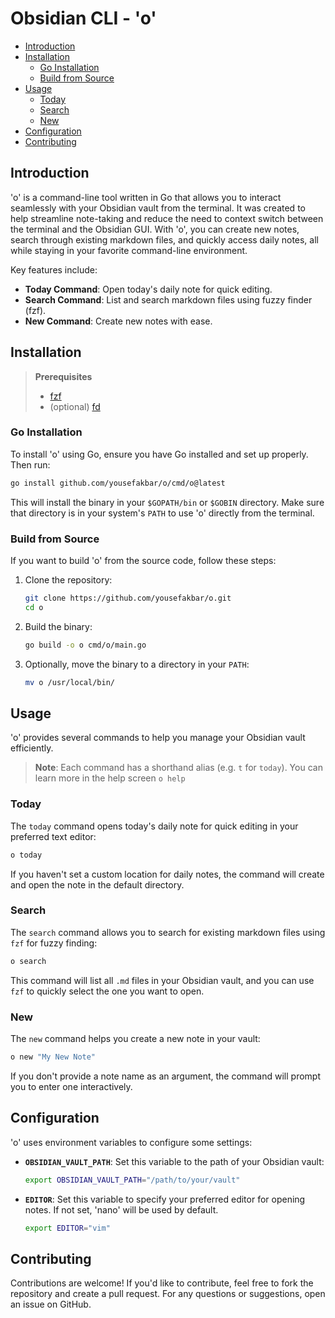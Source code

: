 # Obsidian CLI - 'o'

- [Introduction](#introduction)
- [Installation](#installation)
  - [Go Installation](#go-installation)
  - [Build from Source](#build-from-source)
- [Usage](#usage)
  - [Today](#today)
  - [Search](#search)
  - [New](#new)
- [Configuration](#configuration)
- [Contributing](#contributing)

## Introduction

'o' is a command-line tool written in Go that allows you to interact seamlessly with your Obsidian vault from the terminal. It was created to help streamline note-taking and reduce the need to context switch between the terminal and the Obsidian GUI. With 'o', you can create new notes, search through existing markdown files, and quickly access daily notes, all while staying in your favorite command-line environment.

Key features include:
- **Today Command**: Open today's daily note for quick editing.
- **Search Command**: List and search markdown files using fuzzy finder (fzf).
- **New Command**: Create new notes with ease.

## Installation

> **Prerequisites**
> - [fzf](https://github.com/junegunn/fzf)
> - (optional) [fd](https://github.com/sharkdp/fd)

### Go Installation

To install 'o' using Go, ensure you have Go installed and set up properly. Then run:

```sh
go install github.com/yousefakbar/o/cmd/o@latest
```

This will install the binary in your `$GOPATH/bin` or `$GOBIN` directory. Make sure that directory is in your system's `PATH` to use 'o' directly from the terminal.

### Build from Source

If you want to build 'o' from the source code, follow these steps:

1. Clone the repository:

   ```sh
   git clone https://github.com/yousefakbar/o.git
   cd o
   ```

2. Build the binary:

   ```sh
   go build -o o cmd/o/main.go
   ```

3. Optionally, move the binary to a directory in your `PATH`:

   ```sh
   mv o /usr/local/bin/
   ```

## Usage

'o' provides several commands to help you manage your Obsidian vault efficiently.

> **Note**:
> Each command has a shorthand alias (e.g. `t` for `today`). You can learn more in the help screen `o help`

### Today

The `today` command opens today's daily note for quick editing in your preferred text editor:

```sh
o today
```

If you haven't set a custom location for daily notes, the command will create and open the note in the default directory.

### Search

The `search` command allows you to search for existing markdown files using `fzf` for fuzzy finding:

```sh
o search
```

This command will list all `.md` files in your Obsidian vault, and you can use `fzf` to quickly select the one you want to open.

### New

The `new` command helps you create a new note in your vault:

```sh
o new "My New Note"
```

If you don't provide a note name as an argument, the command will prompt you to enter one interactively.

## Configuration

'o' uses environment variables to configure some settings:

- **`OBSIDIAN_VAULT_PATH`**: Set this variable to the path of your Obsidian vault:

  ```sh
  export OBSIDIAN_VAULT_PATH="/path/to/your/vault"
  ```

- **`EDITOR`**: Set this variable to specify your preferred editor for opening notes. If not set, 'nano' will be used by default.

  ```sh
  export EDITOR="vim"
  ```

## Contributing

Contributions are welcome! If you'd like to contribute, feel free to fork the repository and create a pull request. For any questions or suggestions, open an issue on GitHub.
